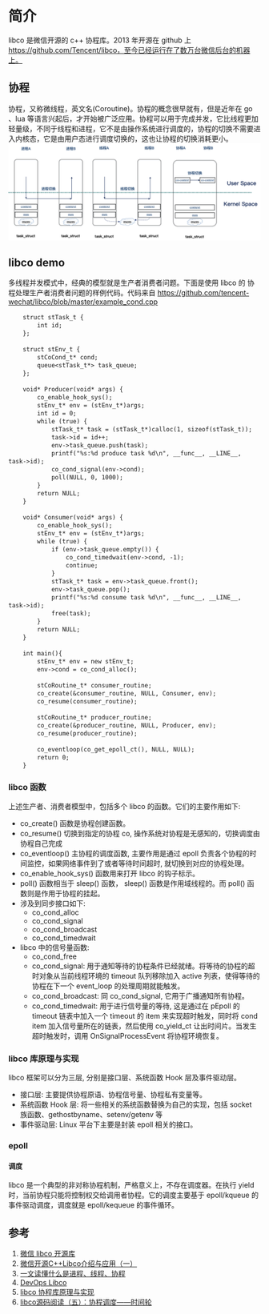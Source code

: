 # 简介
libco 是微信开源的 c++ 协程库。2013 年开源在 github 上 https://github.com/Tencent/libco，至今已经运行在了数万台微信后台的机器上。

## 协程
协程，又称微线程，英文名(Coroutine)。协程的概念很早就有，但是近年在 go 、lua 等语言兴起后，才开始被广泛应用。协程可以用于完成并发，它比线程更加轻量级，不同于线程和进程，它不是由操作系统进行调度的，协程的切换不需要进入内核态，它是由用户态进行调度切换的，这也让协程的切换消耗更小。
![进程切换](../img/process_switch.png)

## libco demo
多线程并发模式中，经典的模型就是生产者消费者问题。下面是使用 libco 的 协程处理生产者消费者问题的样例代码。代码来自 https://github.com/tencent-wechat/libco/blob/master/example_cond.cpp

        struct stTask_t {
            int id;
        };
        
        struct stEnv_t {
            stCoCond_t* cond;
            queue<stTask_t*> task_queue;
        };
        
        void* Producer(void* args) {
            co_enable_hook_sys();
            stEnv_t* env = (stEnv_t*)args;
            int id = 0;
            while (true) {
                stTask_t* task = (stTask_t*)calloc(1, sizeof(stTask_t));
                task->id = id++;
                env->task_queue.push(task);
                printf("%s:%d produce task %d\n", __func__, __LINE__, task->id);
                co_cond_signal(env->cond);
                poll(NULL, 0, 1000);
            }
            return NULL;
        }
        
        void* Consumer(void* args) {
            co_enable_hook_sys();
            stEnv_t* env = (stEnv_t*)args;
            while (true) {
                if (env->task_queue.empty()) {
                    co_cond_timedwait(env->cond, -1);
                    continue;
                }
                stTask_t* task = env->task_queue.front();
                env->task_queue.pop();
                printf("%s:%d consume task %d\n", __func__, __LINE__, task->id);
                free(task);
            }
            return NULL;
        }

        int main(){
            stEnv_t* env = new stEnv_t;
            env->cond = co_cond_alloc();

            stCoRoutine_t* consumer_routine;
            co_create(&consumer_routine, NULL, Consumer, env);
            co_resume(consumer_routine);

            stCoRoutine_t* producer_routine;
            co_create(&producer_routine, NULL, Producer, env);
            co_resume(producer_routine);

            co_eventloop(co_get_epoll_ct(), NULL, NULL);
            return 0;
        }

### libco 函数
上述生产者、消费者模型中，包括多个 libco 的函数。它们的主要作用如下:
- co_create() 函数是协程创建函数。
- co_resume() 切换到指定的协程 co, 操作系统对协程是无感知的，切换调度由协程自己完成
- co_eventloop() 主协程的调度函数, 主要作用是通过 epoll 负责各个协程的时间监控，如果网络事件到了或者等待时间超时, 就切换到对应的协程处理。
- co_enable_hook_sys() 函数用来打开 libco 的钩子标示。
- poll() 函数相当于 sleep() 函数， sleep() 函数是作用域线程的。而 poll() 函数则是作用于协程的挂起。
- 涉及到同步接口如下:
    - co_cond_alloc
    - co_cond_signal
    - co_cond_broadcast
    - co_cond_timedwait
- libco 中的信号量函数:
    - co_cond_free
    - co_cond_signal: 用于通知等待的协程条件已经就绪。将等待的协程的超时对象从当前线程环境的 timeout 队列移除加入 active 列表，使得等待的协程在下一个 event_loop 的处理周期就能触发。
    - co_cond_broadcast: 同 co_cond_signal, 它用于广播通知所有协程。
    - co_cond_timedwait: 用于进行信号量的等待, 这是通过在 pEpoll 的 timeout 链表中加入一个 timeout 的 item 来实现超时触发，同时将 cond item 加入信号量所在的链表，然后使用 co_yield_ct 让出时间片。当发生超时触发时，调用 OnSignalProcessEvent 将协程环境恢复。


### libco 库原理与实现
libco 框架可以分为三层, 分别是接口层、系统函数 Hook 层及事件驱动层。
- 接口层: 主要提供协程原语、协程信号量、协程私有变量等。
- 系统函数 Hook 层: 将一些相关的系统函数替换为自己的实现，包括 socket 族函数、gethostbyname、setenv/getenv 等
- 事件驱动层: Linux 平台下主要是封装 epoll 相关的接口。


### epoll


#### 调度
libco 是一个典型的非对称协程机制，严格意义上，不存在调度器。在执行 yield 时，当前协程只能将控制权交给调用者协程。它的调度主要基于 epoll/kqueue 的事件驱动调度，调度就是 epoll/kequeue 的事件循环。

## 参考
1. [微信 libco 开源库](https://github.com/Tencent/libco)
2. [微信开源C++Libco介绍与应用（一）](https://zhuanlan.zhihu.com/p/51078499)
3. [一文读懂什么是进程、线程、协程](https://www.cnblogs.com/Survivalist/p/11527949.html#%E5%8D%8F%E7%A8%8B)
4. [DevOps Libco](https://www.dazhuanlan.com/s_dom_may/topics/1189780)
5. [libco 协程库原理与实现](http://cs-cjl.com/2019/05_16_libco_principle_and_impl)
6. [libco源码阅读（五）：协程调度——时间轮](https://blog.csdn.net/MOU_IT/article/details/115030626)
